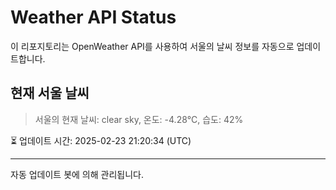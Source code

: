 
# Weather API Status

이 리포지토리는 OpenWeather API를 사용하여 서울의 날씨 정보를 자동으로 업데이트합니다.

## 현재 서울 날씨
> 서울의 현재 날씨: clear sky, 온도: -4.28°C, 습도: 42%

⏳ 업데이트 시간: 2025-02-23 21:20:34 (UTC)

---
자동 업데이트 봇에 의해 관리됩니다.
